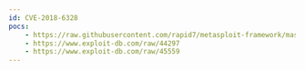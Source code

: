 ```yaml
---
id: CVE-2018-6328
pocs:
    - https://raw.githubusercontent.com/rapid7/metasploit-framework/master/modules/exploits/linux/http/ueb_api_rce.rb
    - https://www.exploit-db.com/raw/44297
    - https://www.exploit-db.com/raw/45559
---
```

